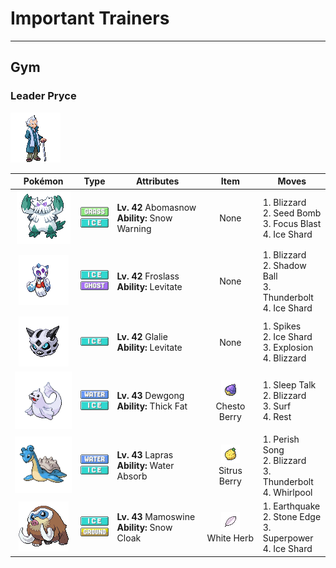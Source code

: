 # Important Trainers


---

## Gym

### Leader Pryce

![Leader Pryce](../../assets/important_trainers/pryce.png "Leader Pryce")

| Pokémon | Type | Attributes | Item | Moves |
|:-------:|:----:|------------|:----:|-------|
| ![Abomasnow](../../assets/sprites/abomasnow/front.gif "Abomasnow: It lives a quiet life on mountains that are perpetually covered in snow. It hides itself by whipping up blizzards.") | ![grass](../../assets/types/grass.png "Grass")<br>![ice](../../assets/types/ice.png "Ice") | **Lv. 42** Abomasnow<br>**Ability:** <span class="tooltip" title="The Pokémon summons a hailstorm in battle.">Snow Warning</span><br>| None | 1. <span class="tooltip" title="A howling blizzard is summoned to strike the foe. It may also freeze the target solid.">Blizzard</span><br>2. <span class="tooltip" title="The user slams a barrage of hard- shelled seeds down on the foe from above.">Seed Bomb</span><br>3. <span class="tooltip" title="The user heightens its mental focus and unleashes its power. It may also lower the target’s Sp. Def.">Focus Blast</span><br>4. <span class="tooltip" title="The user flash freezes chunks of ice and hurls them. This move always goes first.">Ice Shard</span> |
| ![Froslass](../../assets/sprites/froslass/front.gif "Froslass: Legends in snowy regions say that a woman who was lost on an icy mountain was reborn as FROSLASS.") | ![ice](../../assets/types/ice.png "Ice")<br>![ghost](../../assets/types/ghost.png "Ghost") | **Lv. 42** Froslass<br>**Ability:** <span class="tooltip" title="Gives full immunity to all Ground-type moves.">Levitate</span><br>| None | 1. <span class="tooltip" title="A howling blizzard is summoned to strike the foe. It may also freeze the target solid.">Blizzard</span><br>2. <span class="tooltip" title="The user hurls a shadowy blob at the foe. It may also lower the foe’s Sp. Def stat.">Shadow Ball</span><br>3. <span class="tooltip" title="A strong electric blast is loosed at the foe. It may also leave the foe paralyzed.">Thunderbolt</span><br>4. <span class="tooltip" title="The user flash freezes chunks of ice and hurls them. This move always goes first.">Ice Shard</span> |
| ![Glalie](../../assets/sprites/glalie/front.gif "Glalie: It can instantly freeze moisture in the atmosphere. It uses this power to freeze its foes.") | ![ice](../../assets/types/ice.png "Ice") | **Lv. 42** Glalie<br>**Ability:** <span class="tooltip" title="Gives full immunity to all Ground-type moves.">Levitate</span><br>| None | 1. <span class="tooltip" title="The user lays a trap of spikes at the foe’s feet. The trap hurts foes that switch into battle.">Spikes</span><br>2. <span class="tooltip" title="The user flash freezes chunks of ice and hurls them. This move always goes first.">Ice Shard</span><br>3. <span class="tooltip" title="The user explodes to inflict damage on all Pokémon in battle. The user faints upon using this move.">Explosion</span><br>4. <span class="tooltip" title="A howling blizzard is summoned to strike the foe. It may also freeze the target solid.">Blizzard</span> |
| ![Dewgong](../../assets/sprites/dewgong/front.gif "Dewgong: Its streamlined body has little drag in water. The colder the temperature, the friskier it gets.") | ![water](../../assets/types/water.png "Water")<br>![ice](../../assets/types/ice.png "Ice") | **Lv. 43** Dewgong<br>**Ability:** <span class="tooltip" title="Ups resistance to Fire-​ and Ice-type moves.">Thick Fat</span><br>| ![Chesto Berry](../../assets/items/chesto_berry.png "Chesto Berry")<br><span class="tooltip" title="It may be used or held by a Pokémon to recover from sleep.">Chesto Berry</span> | 1. <span class="tooltip" title="While it is asleep, the user randomly uses one of the moves it knows. ">Sleep Talk</span><br>2. <span class="tooltip" title="A howling blizzard is summoned to strike the foe. It may also freeze the target solid.">Blizzard</span><br>3. <span class="tooltip" title="It swamps the entire battlefield with a giant wave. It can also be used for crossing water.">Surf</span><br>4. <span class="tooltip" title="The user goes to sleep for two turns. It fully restores the user’s HP and heals any status problem.">Rest</span> |
| ![Lapras](../../assets/sprites/lapras/front.gif "Lapras: They have gentle hearts. Because they rarely fight, many have been caught. Their number has dwindled.") | ![water](../../assets/types/water.png "Water")<br>![ice](../../assets/types/ice.png "Ice") | **Lv. 43** Lapras<br>**Ability:** <span class="tooltip" title="Restores HP if hit by a Water-type move.">Water Absorb</span><br>| ![Sitrus Berry](../../assets/items/sitrus_berry.png "Sitrus Berry")<br><span class="tooltip" title="It may be used or held by a Pokémon to heal the user’s HP a little.">Sitrus Berry</span> | 1. <span class="tooltip" title="Any Pokémon that hears this song faints in three turns, unless it switches out of battle.">Perish Song</span><br>2. <span class="tooltip" title="A howling blizzard is summoned to strike the foe. It may also freeze the target solid.">Blizzard</span><br>3. <span class="tooltip" title="A strong electric blast is loosed at the foe. It may also leave the foe paralyzed.">Thunderbolt</span><br>4. <span class="tooltip" title="Traps the foe inside a whirlpool that lasts for two to five turns. The user can pass through whirlpools.">Whirlpool</span> |
| ![Mamoswine](../../assets/sprites/mamoswine/front.gif "Mamoswine: A frozen MAMOSWINE was dug from ice dating back 10,000 years. This Pokémon has been around a long, long, long time.") | ![ice](../../assets/types/ice.png "Ice")<br>![ground](../../assets/types/ground.png "Ground") | **Lv. 43** Mamoswine<br>**Ability:** <span class="tooltip" title="Raises evasion in a hailstorm.">Snow Cloak</span><br>| ![White Herb](../../assets/items/white_herb.png "White Herb")<br><span class="tooltip" title="An item to be held by a Pokémon. It restores any lowered stat in battle. It can be used only once.">White Herb</span> | 1. <span class="tooltip" title="The user sets off an earthquake that hits all the Pokémon in the battle. ">Earthquake</span><br>2. <span class="tooltip" title="The user stabs the foe with a sharpened stone. It has a high critical-hit ratio. ">Stone Edge</span><br>3. <span class="tooltip" title="The user attacks the foe with great power. However, it also lowers the user’s Attack and Defense.">Superpower</span><br>4. <span class="tooltip" title="The user flash freezes chunks of ice and hurls them. This move always goes first.">Ice Shard</span> |


